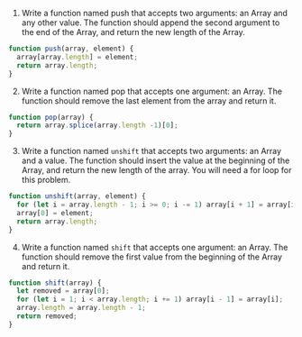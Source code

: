 1. Write a function named push that accepts two arguments: an Array and any other value. The function should append the second argument to the end of the Array, and return the new length of the Array.

```js
function push(array, element) {
  array[array.length] = element;
  return array.length;
}
```

2. Write a function named pop that accepts one argument: an Array. The function should remove the last element from the array and return it.

```js
function pop(array) {
  return array.splice(array.length -1)[0];
}
```

3. Write a function named `unshift` that accepts two arguments: an Array and a value. The function should insert the value at the beginning of the Array, and return the new length of the array. You will need a for loop for this problem.

```js
function unshift(array, element) {
  for (let i = array.length - 1; i >= 0; i -= 1) array[i + 1] = array[i];
  array[0] = element;
  return array.length;
}
```

4. Write a function named `shift` that accepts one argument: an Array. The function should remove the first value from the beginning of the Array and return it.

```js
function shift(array) {
  let removed = array[0];
  for (let i = 1; i < array.length; i += 1) array[i - 1] = array[i];
  array.length = array.length - 1;
  return removed;
}
```
